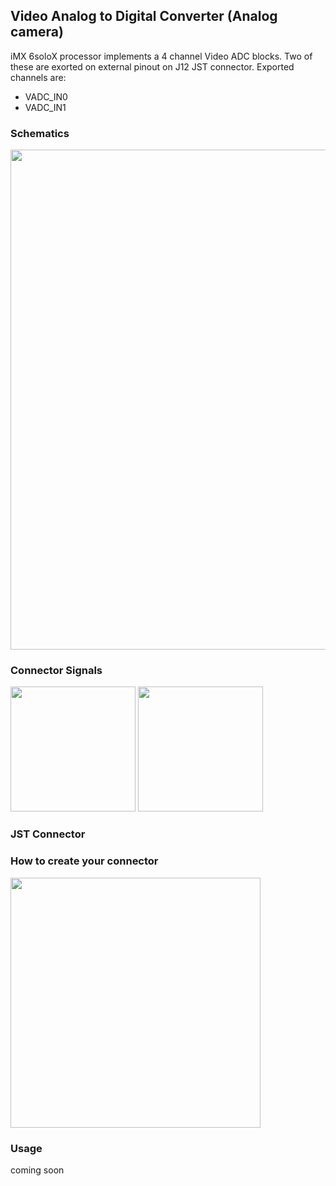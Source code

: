 ## Video Analog to Digital Converter (Analog camera)
iMX 6soloX processor implements a 4 channel Video ADC blocks. Two of these are exorted on external pinout on J12 JST connector.
Exported channels are:
* VADC_IN0
* VADC_IN1

### Schematics

<img style="width:800px;" src="../img/gionji/DOCS_vadc_sch.PNG">


### Connector Signals

<img style="width:200px;" src="../img/gionji/DOCS_vadc_piamont.PNG">

<img style="width:200px;" src="../img/gionji/DOCS_vadc_piamont2.PNG">

### JST Connector


### How to create your connector

<img style="width:400px;" src="../img/gionji/DOCS_vadc_rca.PNG">


### Usage
coming soon
